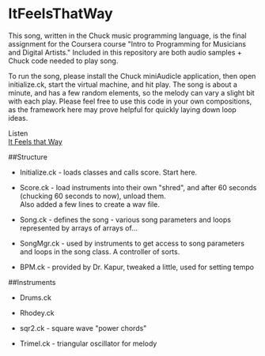 ItFeelsThatWay
==============


This song, written in the Chuck music programming language, is the final assignment for the Coursera course "Intro to Programming for Musicians and Digital Artists."  Included in this repository are both audio samples + Chuck code needed to play song.

To run the song, please install the Chuck miniAudicle application, then open initialize.ck, start the virtual machine, and hit play.  The song is about a minute, and has a few random elements, so the melody can vary a slight bit with each play.  Please feel free to use this code in your own compositions, as the framework here may prove helpful for quickly laying down loop ideas.

Listen<br>
[It Feels that Way](output/ItFeelsThatWay.wav)

##Structure
  - Initialize.ck - loads classes and calls score.  Start here.
  
  - Score.ck - load instruments into their own "shred", and after 
  60 seconds (chucking 60 seconds to now), unload them.  
  Also added a few lines to create a wav file.
  
  - Song.ck - defines the song - various song parameters and loops 
  represented by arrays of arrays of...
  
  - SongMgr.ck - used by instruments to get access to song parameters and 
  loops in the song class.  A controller of sorts.
  
  - BPM.ck - provided by Dr. Kapur, tweaked a little, used for setting 
  tempo
  
##Instruments
  - Drums.ck
  
  - Rhodey.ck
  
  - sqr2.ck - square wave "power chords"
  
  - Trimel.ck - triangular oscillator for melody
  
  
